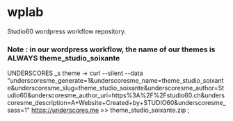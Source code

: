 # wplab
Studio60 wordpress workflow repository. 

### Note : in our wordpress workflow, the name of our themes is ALWAYS theme_studio_soixante

UNDERSCORES _s theme -> 
curl --silent  --data "underscoresme_generate=1&underscoresme_name=theme_studio_soixante&underscoresme_slug=theme_studio_soixante&underscoresme_author=Studio60&underscoresme_author_uri=https%3A%2F%2Fstudio60.ch&underscoresme_description=A+Website+Created+by+STUDIO60&underscoresme_sass=1"  https://underscores.me >> theme_studio_soixante.zip ;

